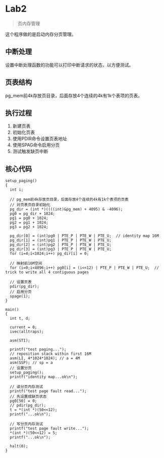# Lab2

> 页内存管理

这个程序做的是启动内存分页管理。

## 中断处理

设置中断处理函数的功能可以打印中断请求的状态，以方便测试。

## 页表结构

pg_mem前4k存放页目录，后面存放4个连续的4k有1k个表项的页表。

## 执行过程

1. 新建页表
2. 初始化页表
3. 使用PDIR命令设置页表地址
4. 使用SPAG命令启用分页
5. 测试触发缺页中断

## 核心代码

```
setup_paging()
{
  int i;
  
  // pg_mem前4k存放页目录，后面存放4个连续的4k有1k个表项的页表
  // 对页表页目录初始化
  pg_dir = (int *)((((int)&pg_mem) + 4095) & -4096);
  pg0 = pg_dir + 1024;
  pg1 = pg0 + 1024;
  pg2 = pg1 + 1024;
  pg3 = pg2 + 1024;
  
  pg_dir[0] = (int)pg0 | PTE_P | PTE_W | PTE_U;  // identity map 16M
  pg_dir[1] = (int)pg1 | PTE_P | PTE_W | PTE_U;
  pg_dir[2] = (int)pg2 | PTE_P | PTE_W | PTE_U;
  pg_dir[3] = (int)pg3 | PTE_P | PTE_W | PTE_U;
  for (i=4;i<1024;i++) pg_dir[i] = 0;
  
  // 映射前16M空间
  for (i=0;i<4096;i++) pg0[i] = (i<<12) | PTE_P | PTE_W | PTE_U;  // trick to write all 4 contiguous pages
  
  // 设置页表
  pdir(pg_dir);
  // 启用分页
  spage(1);
}

main()
{
  int t, d; 
  
  current = 0;
  ivec(alltraps);
  
  asm(STI);
  
  printf("test paging...");
  // reposition stack within first 16M
  asm(LI, 4*1024*1024); // a = 4M
  asm(SSP); // sp = a
  // 设置分页
  setup_paging();
  printf("identity map...ok\n");

  // 读分页内存测试
  printf("test page fault read...");
  // 先设置成缺页状态
  pg0[50] = 0;
  // pdir(pg_dir);
  t = *(int *)(50<<12);
  printf("...ok\n");

  // 写分页内存测试
  printf("test page fault write...");
  *(int *)(50<<12) = 5;
  printf("...ok\n");

  halt(0);
}
```